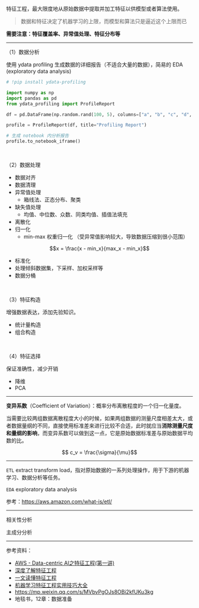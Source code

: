 

特征工程，最大限度地从原始数据中提取并加工特征以供模型或者算法使用。

>数据和特征决定了机器学习的上限，而模型和算法只是逼近这个上限而已

**需要注意：特征覆盖率、异常值处理、特征分布等**


--------


（1）数据分析

使用 ydata profiling 生成数据的详细报告（不适合大量的数据），简易的 EDA (exploratory data analysis)


```python
# !pip install ydata-profiling

import numpy as np
import pandas as pd
from ydata_profiling import ProfileReport

df = pd.DataFrame(np.random.rand(100, 5), columns=["a", "b", "c", "d", "e"])

profile = ProfileReport(df, title="Profiling Report")

# 生成 notebook 内分析报告
profile.to_notebook_iframe()
```

</br>

（2）数据处理

- 数据对齐
- 数据清理
- 异常值处理
  - 箱线法、正态分布、聚类
- 缺失值处理
  - 均值、中位数、众数、同类均值、插值法填充
- 离散化
- 归一化
  - min-max 权重归一化 （受异常值影响较大，导致数据压缩到很小范围）

$$x = \frac{x - min_x}{max_x - min_x}$$

- 标准化
- 处理倾斜数据集，下采样、加权采样等
- 数据分桶


</br>

（3）特征构造

增强数据表达，添加先验知识。

- 统计量构造
- 组合构造


</br>

（4）特征选择

保证准确性，减少开销

- 降维
- PCA


-----------

**变异系数**（Coefficient of Variation）：概率分布离散程度的一个归一化量度。

当需要比较两组数据离散程度大小的时候，如果两组数据的测量尺度相差太大，或者数据量纲的不同，直接使用标准差来进行比较不合适，此时就应当**消除测量尺度和量纲的影响**，而变异系数可以做到这一点，它是原始数据标准差与原始数据平均数的比。

$$ c_v = \frac{\sigma}{\mu}$$


-----------


`ETL` extract transform load，指对原始数据的一系列处理操作，用于下游的机器学习、数据分析等任务。

`EDA` exploratory data analysis

参考：https://aws.amazon.com/what-is/etl/

------------

相关性分析

主成分分析


------------


参考资料：
- [AWS - Data-centric AI之特征工程(第一讲)](https://aws.amazon.com/cn/blogs/china/feature-engineering-of-the-final-version-of-data-centric-ai-lecture-1/)
- [深度了解特征工程](https://zhuanlan.zhihu.com/p/111296130)
- [一文读懂特征工程](https://zhuanlan.zhihu.com/p/174635394)
- [机器学习特征工程实用技巧大全](https://zhuanlan.zhihu.com/p/26444240)
- https://mp.weixin.qq.com/s/MVbvPgOJs8OBi2kfUKu3kg
- 地毯书，12章：数据准备